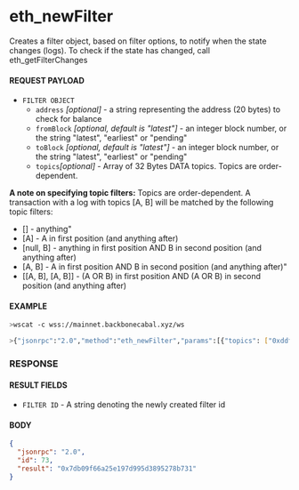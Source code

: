 # eth_newFilter

Creates a filter object, based on filter options, to notify when the
state changes (logs). To check if the state has changed, call
eth_getFilterChanges

#### REQUEST PAYLOAD

- `FILTER OBJECT`
  - `address` _[optional]_ - a string representing the address (20
    bytes) to check for balance
  - `fromBlock` _[optional, default is "latest"]_ - an integer block
    number, or the string "latest", "earliest" or "pending"
  - `toBlock` _[optional, default is "latest"]_ - an integer block
    number, or the string "latest", "earliest" or "pending"
  - `topics`_[optional]_ - Array of 32 Bytes DATA topics. Topics are
    order-dependent.

**A note on specifying topic filters:** Topics are order-dependent. A
transaction with a log with topics [A, B] will be matched by the
following topic filters:

- [] - anything"
- [A] - A in first position (and anything after)
- [null, B] - anything in first position AND B in second position (and
  anything after)
- [A, B] - A in first position AND B in second position (and anything
  after)"
- \[[A, B], [A, B]] - (A OR B) in first position AND (A OR B) in second
  position (and anything after)

#### EXAMPLE

```bash
>wscat -c wss://mainnet.backbonecabal.xyz/ws

>{"jsonrpc":"2.0","method":"eth_newFilter","params":[{"topics": ["0xddf252ad1be2c89b69c2b068fc378daa952ba7f163c4a11628f55a4df523b3ef"]}],"id":73}
```

### RESPONSE

#### RESULT FIELDS

- `FILTER ID` - A string denoting the newly created filter id

#### BODY

```json
{
  "jsonrpc": "2.0",
  "id": 73,
  "result": "0x7db09f66a25e197d995d3895278b731"
}
```
